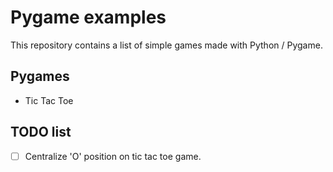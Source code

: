 # Pygame examples

This repository contains a list of simple games made with Python / Pygame.

## Pygames

- Tic Tac Toe

## TODO list

- [ ] Centralize 'O' position on tic tac toe game.